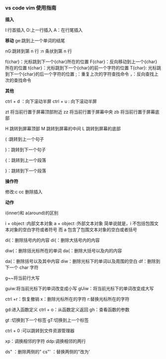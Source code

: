 ### vs code vim 使用指南

**插入**

I:行首插入
O:上一行插入
A：在行尾插入

**移动**
ge:跳到上一个单词的结尾

nG:跳转到第 n 行
:n 条状到第 n 行

f{char}：光标跳到下一个{char}所在的位置
F{char}：反向移动到上一个{char}所在的位置
t{char}：光标跳到下一个{char}的前一个字符的位置
T{char}: 光标跳到下一个{char}的后一个字符的位置
;：重复上次的字符查找命令
，：反向查找上次的查找命令

**其他**

ctrl + d ：向下滚动半屏
ctrl + u : 向下滚动半屏

zt 将当前行置于屏幕顶部附近
zz 将当前行置于屏幕中央
zb 将当前行置于屏幕底部

H 跳转到屏幕顶部
M 跳转到屏幕的中间
L 跳转到屏幕的底部

( :跳转到上一个句子

)：跳转到下一个句子

{：跳转到上一个段落

}：跳转到下一个段落

**操作符**

修改:c
cc 删除插入

**动作**

i(inner)和 a(around)的区别

i + object :内部文本对象
a + object :外部文本对象 简单说就是，i 不包括包围文本对象的空白字符或者符号
而 a 包含了包围文本对象的空白或者括号

di(：删除括号内的内容
di{：删除大括号内的内容

diw(：删除括光标所在的单词
da{：删除大括号以及内的内容

da(：删除括号以及其中内容
diw：删除光标下的单词以及周围的空白
df<char>：删除到下一个 char 字符

g~~将当前行大写

guiw:将当前光标下的单词改变成小写
gUiw：将当前光标下的单词改变成大写

ctrl +r：恢复撤销
x：删除光标所在的字符
r:替换光标所在的字符

gd:进入函数定义
ctrl + o：从函数定义返回
gh：查看函数的参数

gt :切换到下一个标签
gT:切换到上一个标签

ctrl + 0 :可以跳转到文件资源管理器

xp：调换相邻的字符
ddp:调换相邻的两行

ds" ：删除两侧的"
cs"' ：替换两侧的"改为'
